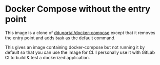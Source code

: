 Docker Compose without the entry point
======================================

This image is a clone of [dduportal/docker-compose][] except that it removes
the entry point and adds `bash` as the default command.

This gives an image containing docker-compose but not running it by default
so that you can use the image for CI. I personally use it with GitLab CI to
build & test a dockerized application.


[dduportal/docker-compose]: https://hub.docker.com/r/dduportal/docker-compose/
